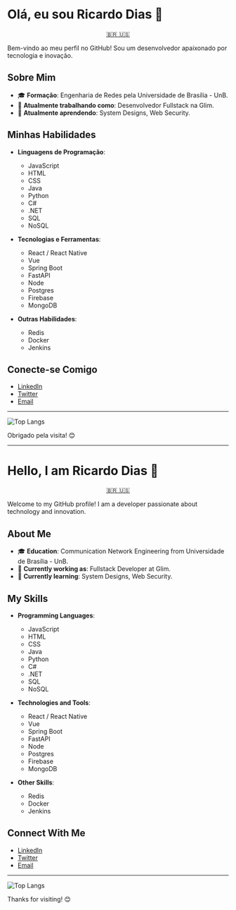 # Olá, eu sou Ricardo Dias 👋

<p align="center">
  <a href="#portugues">
    🇧🇷
  </a>
  <a href="#english">
    🇺🇸
  </a>
</p>

Bem-vindo ao meu perfil no GitHub! Sou um desenvolvedor apaixonado por tecnologia e inovação.

<a name="portugues"></a>
## Sobre Mim

- 🎓 **Formação**: Engenharia de Redes pela Universidade de Brasília - UnB.
- 💼 **Atualmente trabalhando como**: Desenvolvedor Fullstack na Glim.
- 🌱 **Atualmente aprendendo**: System Designs, Web Security.

## Minhas Habilidades

- **Linguagens de Programação**:
  - JavaScript
  - HTML
  - CSS
  - Java
  - Python
  - C#
  - .NET
  - SQL
  - NoSQL

- **Tecnologias e Ferramentas**:
  - React / React Native
  - Vue
  - Spring Boot
  - FastAPI
  - Node
  - Postgres
  - Firebase
  - MongoDB

- **Outras Habilidades**:
  - Redis
  - Docker
  - Jenkins

## Conecte-se Comigo

- [LinkedIn](linkedin.com/in/ricardo-dias-b5ba49164/)
- [Twitter](https://twitter.com/diasricardo__)
- [Email](mailto:diasmacedo.ricardo@gmail.com)

---

![Top Langs](https://github-readme-stats.vercel.app/api/top-langs/?username=diasricardo23&layout=compact&theme=radical)

Obrigado pela visita! 😊

---

# Hello, I am Ricardo Dias 👋
<p align="center">
  <a href="#portugues">
    🇧🇷
  </a>
  <a href="#english">
    🇺🇸
  </a>
</p>

Welcome to my GitHub profile! I am a developer passionate about technology and innovation.

<a name="english"></a>
## About Me

- 🎓 **Education**: Communication Network Engineering from Universidade de Brasília - UnB.
- 💼 **Currently working as**: Fullstack Developer at Glim.
- 🌱 **Currently learning**: System Designs, Web Security.

## My Skills

- **Programming Languages**:
  - JavaScript
  - HTML
  - CSS
  - Java
  - Python
  - C#
  - .NET
  - SQL
  - NoSQL

- **Technologies and Tools**:
  - React / React Native
  - Vue
  - Spring Boot
  - FastAPI
  - Node
  - Postgres
  - Firebase
  - MongoDB

- **Other Skills**:
  - Redis
  - Docker
  - Jenkins

## Connect With Me

- [LinkedIn](linkedin.com/in/ricardo-dias-b5ba49164/)
- [Twitter](https://twitter.com/diasricardo__)
- [Email](mailto:diasmacedo.ricardo@gmail.com)

---

![Top Langs](https://github-readme-stats.vercel.app/api/top-langs/?username=diasricardo23&layout=compact&theme=radical)

Thanks for visiting! 😊
